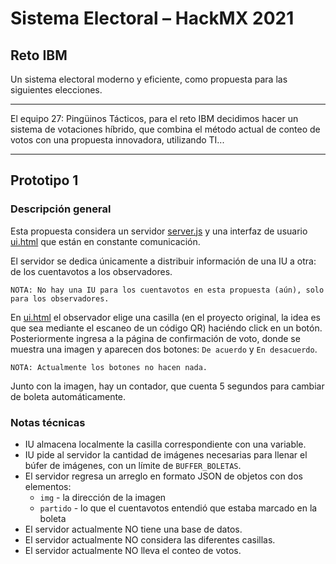 # Sistema Electoral – HackMX 2021
## Reto IBM
Un sistema electoral moderno y eficiente, como propuesta para las siguientes elecciones.

---

El equipo 27: Pingüinos Tácticos, para el reto IBM decidimos hacer un sistema de votaciones híbrido, que combina el método actual de conteo de votos con una propuesta innovadora, utilizando TI...


---

## Prototipo 1

### Descripción general

Esta propuesta considera un servidor [server.js](server/server.js) y una interfaz de usuario [ui.html](ui.html) que están en constante comunicación.

El servidor se dedica únicamente a distribuir información de una IU a otra: de los cuentavotos a los observadores.

```
NOTA: No hay una IU para los cuentavotos en esta propuesta (aún), solo para los observadores.
```

En [ui.html](ui.html) el observador elige una casilla (en el proyecto original, la idea es que sea mediante el escaneo de un código QR) haciéndo click en un botón.
Posteriormente ingresa a la página de confirmación de voto, donde se muestra una imagen y aparecen dos botones: `De acuerdo` y `En desacuerdo`.

```
NOTA: Actualmente los botones no hacen nada.
```

Junto con la imagen, hay un contador, que cuenta 5 segundos para cambiar de boleta automáticamente.

### Notas técnicas

- IU almacena localmente la casilla correspondiente con una variable.
- IU pide al servidor la cantidad de imágenes necesarias para llenar el búfer de imágenes, con un límite de `BUFFER_BOLETAS`.
- El servidor regresa un arreglo en formato JSON de objetos con dos elementos:
    - `img` - la dirección de la imagen
    - `partido` - lo que el cuentavotos entendió que estaba marcado en la boleta
- El servidor actualmente NO tiene una base de datos.
- El servidor actualmente NO considera las diferentes casillas.
- El servidor actualmente NO lleva el conteo de votos.
